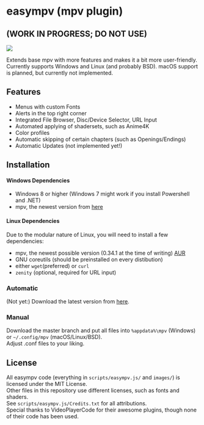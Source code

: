 # easympv (mpv plugin)
## (WORK IN PROGRESS; DO NOT USE)  
![](https://raw.githubusercontent.com/JongWasTaken/easympv-scripts/master/images/logo.bmp)


Extends base mpv with more features and makes it a bit more user-friendly.
Currently supports Windows and Linux (and probably BSD).
macOS support is planned, but currently not implemented.

## Features
- Menus with custom Fonts
- Alerts in the top right corner
- Integrated File Browser, Disc/Device Selector, URL Input
- Automated applying of shadersets, such as Anime4K
- Color profiles
- Automatic skipping of certain chapters (such as Openings/Endings)
- Automatic Updates (not implemented yet!)

## Installation
#### Windows Dependencies
- Windows 8 or higher (Windows 7 might work if you install Powershell and .NET)
- mpv, the newest version from [here](https://sourceforge.net/projects/mpv-player-windows/files/64bit/)

#### Linux Dependencies
Due to the modular nature of Linux, you will need to install a few dependencies:
- mpv, the newest possible version (0.34.1 at the time of writing) [AUR](https://aur.archlinux.org/packages/mpv-build-git)
- GNU coreutils (should be preinstalled on every distibution)
- either `wget`(preferred) or `curl`
- `zenity` (optional, required for URL input)

### Automatic
(Not yet:) Download the latest version from [here](https://smto.pw/mpv/?#downloads).
### Manual
Download the master branch and put all files into `%appdata%\mpv` (Windows) or `~/.config/mpv` (macOS/Linux/BSD).  
Adjust .conf files to your liking.

## License
All easympv code (everything in `scripts/easympv.js/` and `images/`) is licensed under the MIT License.  
Other files in this repository use different licenses, such as fonts and shaders.  
See `scripts/easympv.js/Credits.txt` for all attributions.  
Special thanks to VideoPlayerCode for their awesome plugins, though none of their code has been used.  

